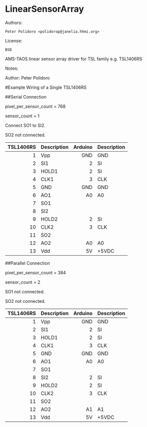 LinearSensorArray
=================

Authors:

    Peter Polidoro <polidorop@janelia.hhmi.org>

License:

    BSD

AMS-TAOS linear sensor array driver for TSL family e.g. TSL1406RS

Notes:

Author: Peter Polidoro


#Example Wiring of a Single TSL1406RS

##Serial Connection

pixel\_per\_sensor\_count = 768

sensor\_count = 1

Connect SO1 to SI2.

SO2 not connected.

| TSL1406RS | Description | Arduino | Description |
|----------:|:------|--------:|:------|
|         1 | Vpp   | GND     | GND   |
|         2 | SI1   | 2       | SI    |
|         3 | HOLD1 | 2       | SI    |
|         4 | CLK1  | 3       | CLK   |
|         5 | GND   | GND     | GND   |
|         6 | AO1   | A0      | A0    |
|         7 | SO1   |         |       |
|         8 | SI2   |         |       |
|         9 | HOLD2 | 2       | SI    |
|        10 | CLK2  | 3       | CLK   |
|        11 | SO2   |         |       |
|        12 | AO2   | A0      | A0    |
|        13 | Vdd   | 5V      | +5VDC |

##Parallel Connection

pixel\_per\_sensor\_count = 384

sensor\_count = 2

SO1 not connected.

SO2 not connected.

| TSL1406RS | Description | Arduino | Description |
|----------:|:------|--------:|:------|
|         1 | Vpp   |     GND | GND   |
|         2 | SI1   |       2 | SI    |
|         3 | HOLD1 |       2 | SI    |
|         4 | CLK1  |       3 | CLK   |
|         5 | GND   |     GND | GND   |
|         6 | AO1   |      A0 | A0    |
|         7 | SO1   |         |       |
|         8 | SI2   |       2 | SI    |
|         9 | HOLD2 |       2 | SI    |
|        10 | CLK2  |       3 | CLK   |
|        11 | SO2   |         |       |
|        12 | AO2   |      A1 | A1    |
|        13 | Vdd   |      5V | +5VDC |

